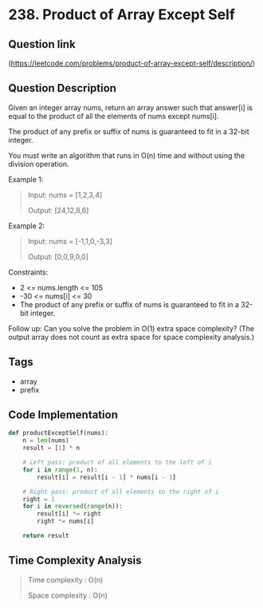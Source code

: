 # 238. Product of Array Except Self

## Question link
(https://leetcode.com/problems/product-of-array-except-self/description/)

## Question Description
Given an integer array nums, return an array answer such that answer[i] is equal to the product of all the elements of nums except nums[i].

The product of any prefix or suffix of nums is guaranteed to fit in a 32-bit integer.

You must write an algorithm that runs in O(n) time and without using the division operation.

Example 1:

> Input: nums = [1,2,3,4]
>
> Output: [24,12,8,6]

Example 2:

> Input: nums = [-1,1,0,-3,3]
>
> Output: [0,0,9,0,0]

Constraints:
- 2 <= nums.length <= 105
- -30 <= nums[i] <= 30
- The product of any prefix or suffix of nums is guaranteed to fit in a 32-bit integer.

Follow up: Can you solve the problem in O(1) extra space complexity? (The output array does not count as extra space for space complexity analysis.)

## Tags
- array
- prefix

## Code Implementation
```python
def productExceptSelf(nums):
    n = len(nums)
    result = [1] * n

    # Left pass: product of all elements to the left of i
    for i in range(1, n):
        result[i] = result[i - 1] * nums[i - 1]

    # Right pass: product of all elements to the right of i
    right = 1
    for i in reversed(range(n)):
        result[i] *= right
        right *= nums[i]

    return result
```

## Time Complexity Analysis
> Time complexity  : O(n)
>
> Space complexity : O(n)
